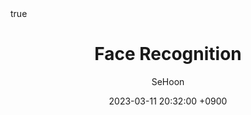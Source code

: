 ---
title: Face Recognition
author: SeHoon
date: 2023-03-11 20:32:00 +0900
categories: [Machine Learning, Vision ML Introduction]
tags: [machine learning, python]
math: true
mermaid: true
---